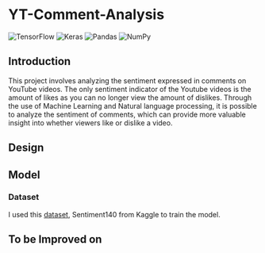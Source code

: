 # YT-Comment-Analysis
![TensorFlow](https://img.shields.io/badge/TensorFlow-FF6F00?style=for-the-badge&logo=tensorflow&logoColor=white)
![Keras](https://img.shields.io/badge/Keras-FF0000?style=for-the-badge&logo=keras&logoColor=white)
![Pandas](https://img.shields.io/badge/pandas-%23150458.svg?style=for-the-badge&logo=pandas&logoColor=white)
![NumPy](https://img.shields.io/badge/numpy-%23013243.svg?style=for-the-badge&logo=numpy&logoColor=white)
## Introduction
This project involves analyzing the sentiment expressed in comments on YouTube videos. The only sentiment indicator of the Youtube videos is the amount of likes as you can no longer view the amount of dislikes. Through the use of Machine Learning and Natural language processing, it is possible to analyze the sentiment of comments, which can provide more valuable insight into whether viewers like or dislike a video.
## Design

## Model
### Dataset
I used this [dataset](https://www.kaggle.com/datasets/kazanova/sentiment140), Sentiment140 from Kaggle to train the model.

## To be Improved on
